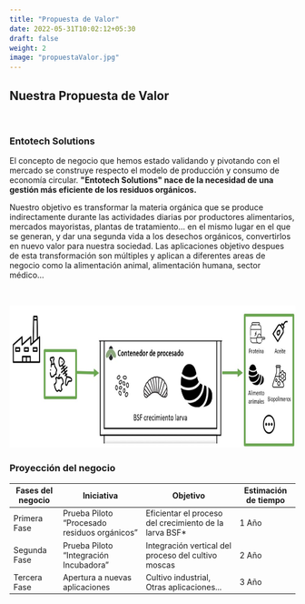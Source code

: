 ```yaml
---
title: "Propuesta de Valor"
date: 2022-05-31T10:02:12+05:30
draft: false
weight: 2
image: "propuestaValor.jpg"
---
```

<H2>Nuestra Propuesta de Valor</H2></br>

<H3>Entotech Solutions</H3>

<p>El concepto de negocio que hemos estado validando y pivotando con el mercado se construye respecto el modelo de producción y consumo de economía circular. <strong>"Entotech Solutions" nace de la necesidad de una gestión más eficiente de los residuos orgánicos.</strong></p>

<p>Nuestro objetivo es transformar la materia orgánica que se produce indirectamente durante las actividades diarias por productores alimentarios, mercados mayoristas, plantas de tratamiento... en el mismo lugar en el que se generan, y dar una segunda vida a los desechos orgánicos, convertirlos en nuevo valor para nuestra sociedad. Las aplicaciones objetivo despues de esta transformación son múltiples y aplican a diferentes areas de negocio como la alimentación animal, alimentación humana, sector médico...</p></br>

<img src="propuestaValor.jpg" alt="Proceso de transformación Entotech" title="Proceso de transformación Entotech" width="750" height="250" class="center"/></br>

<H3>Proyección del negocio</H3>

<table class="styled-table"> 
<thead>
<tr><th>Fases del negocio</th> <th>Iniciativa</th> <th>Objetivo</th> <th>Estimación de tiempo</th></tr>
</thead>
<tbody> 
<tr><td>Primera Fase</td> <td>Prueba Piloto “Procesado residuos orgánicos”</td> <td>Eficientar el proceso del crecimiento de la larva BSF*</td><td>1 Año</td></tr> 
<tr><td>Segunda Fase</td> <td>Prueba Piloto “Integración Incubadora”</td> <td>Integración vertical del proceso del cultivo moscas</td><td>2 Año</td></tr>
<tr><td>Tercera Fase</td> <td>Apertura a nuevas aplicaciones</td> <td>Cultivo  industrial, Otras aplicaciones...</td><td>3 Año</td></tr>
</tbody></table></br>

